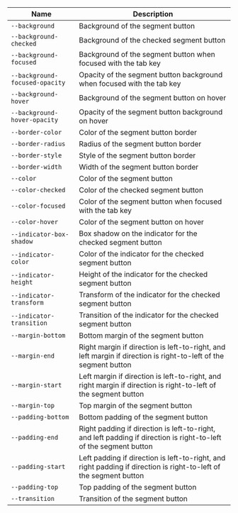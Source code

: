 
| Name | Description |
| --- | --- |
| `--background` | Background of the segment button |
| `--background-checked` | Background of the checked segment button |
| `--background-focused` | Background of the segment button when focused with the tab key |
| `--background-focused-opacity` | Opacity of the segment button background when focused with the tab key |
| `--background-hover` | Background of the segment button on hover |
| `--background-hover-opacity` | Opacity of the segment button background on hover |
| `--border-color` | Color of the segment button border |
| `--border-radius` | Radius of the segment button border |
| `--border-style` | Style of the segment button border |
| `--border-width` | Width of the segment button border |
| `--color` | Color of the segment button |
| `--color-checked` | Color of the checked segment button |
| `--color-focused` | Color of the segment button when focused with the tab key |
| `--color-hover` | Color of the segment button on hover |
| `--indicator-box-shadow` | Box shadow on the indicator for the checked segment button |
| `--indicator-color` | Color of the indicator for the checked segment button |
| `--indicator-height` | Height of the indicator for the checked segment button |
| `--indicator-transform` | Transform of the indicator for the checked segment button |
| `--indicator-transition` | Transition of the indicator for the checked segment button |
| `--margin-bottom` | Bottom margin of the segment button |
| `--margin-end` | Right margin if direction is left-to-right, and left margin if direction is right-to-left of the segment button |
| `--margin-start` | Left margin if direction is left-to-right, and right margin if direction is right-to-left of the segment button |
| `--margin-top` | Top margin of the segment button |
| `--padding-bottom` | Bottom padding of the segment button |
| `--padding-end` | Right padding if direction is left-to-right, and left padding if direction is right-to-left of the segment button |
| `--padding-start` | Left padding if direction is left-to-right, and right padding if direction is right-to-left of the segment button |
| `--padding-top` | Top padding of the segment button |
| `--transition` | Transition of the segment button |

